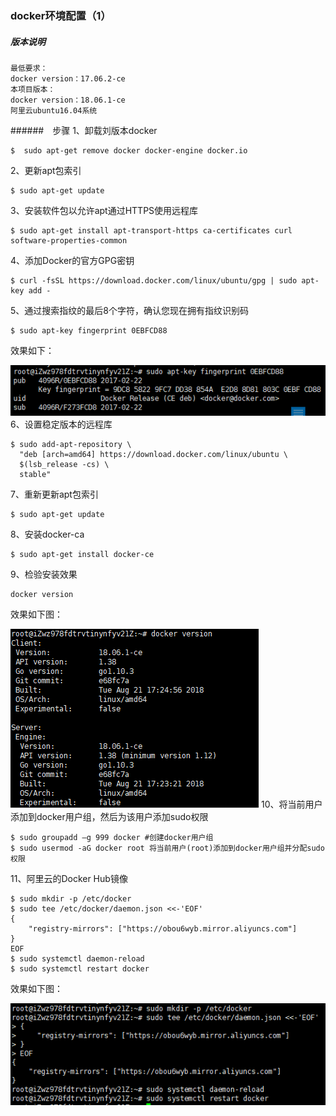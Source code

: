 ### docker环境配置（1）
##### 版本说明
```
最低要求：
docker version：17.06.2-ce
本项目版本：
docker version：18.06.1-ce
阿里云ubuntu16.04系统
```
######　步骤
1、卸载刘版本docker
```
$  sudo apt-get remove docker docker-engine docker.io
```
2、更新apt包索引
```
$ sudo apt-get update
```
3、安装软件包以允许apt通过HTTPS使用远程库
```
$ sudo apt-get install apt-transport-https ca-certificates curl software-properties-common
```
4、添加Docker的官方GPG密钥
```
$ curl -fsSL https://download.docker.com/linux/ubuntu/gpg | sudo apt-key add -
```
5、通过搜索指纹的最后8个字符，确认您现在拥有指纹识别码
```
$ sudo apt-key fingerprint 0EBFCD88
```
效果如下：

![效果图](images/效果图.png)
6、设置稳定版本的远程库
```
$ sudo add-apt-repository \
  "deb [arch=amd64] https://download.docker.com/linux/ubuntu \
  $(lsb_release -cs) \
  stable"
```
7、重新更新apt包索引
```
$ sudo apt-get update
```
8、安装docker-ca
```
$ sudo apt-get install docker-ce
```
9、检验安装效果
```
docker version
```
效果如下图：

![docker-version](images/docker-version.png)
10、将当前用户添加到docker用户组，然后为该用户添加sudo权限
```
$ sudo groupadd –g 999 docker #创建docker用户组
$ sudo usermod -aG docker root 将当前用户(root)添加到docker用户组并分配sudo权限
```
11、阿里云的Docker Hub镜像
```
$ sudo mkdir -p /etc/docker
$ sudo tee /etc/docker/daemon.json <<-'EOF'
{
    "registry-mirrors": ["https://obou6wyb.mirror.aliyuncs.com"]
}
EOF
$ sudo systemctl daemon-reload
$ sudo systemctl restart docker
```
效果如下图：

![更改源](images/更改源.png)
